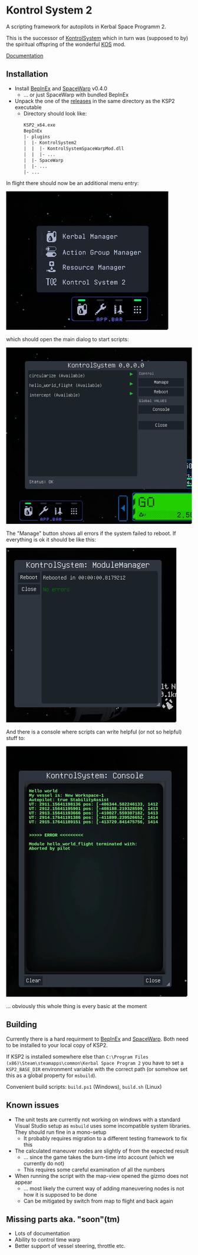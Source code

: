 # Kontrol System 2

A scripting framework for autopilots in Kerbal Space Programm 2.

This is the successor of [KontrolSystem](https://github.com/untoldwind/KontrolSystem) which in turn was (supposed to by) the spiritual offspring of the wonderful [KOS](https://github.com/KSP-KOS/KOS) mod.

[Documentation](https://kontrolsystem2.readthedocs.io)

## Installation

* Install [BepInEx](https://github.com/BepInEx/BepInEx) and [SpaceWarp](https://github.com/SpaceWarpDev/SpaceWarp) v0.4.0
  * ... or just SpaceWarp with bundled BepInEx
* Unpack the one of the [releases](https://github.com/untoldwind/KontrolSystem2/releases) in the same directory as the KSP2 executable
  * Directory should look like:
    ```
    KSP2_x64.exe
    BepInEx
    |- plugins
    |  |- KontrolSystem2
    |  |  |- KontrolSystemSpaceWarpMod.dll
    |  |  |- ...
    |  |- SpaceWarp
    |  |- ...
    |- ...
    ```

In flight there should now be an additional menu entry:

![Menu](docs/quickstart/menu1.png)

which should open the main dialog to start scripts:

![Dialog](docs/quickstart/dialog1.png)

The "Manage" button shows all errors if the system failed to reboot. If everything is ok it should be like this:

![Manager](docs/quickstart/manager1.png)

And there is a console where scripts can write helpful (or not so helpful) stuff to:

![Console](docs/quickstart/console1.png)

... obviously this whole thing is every basic at the moment

## Building

Currently there is a hard requirment to [BepInEx](https://github.com/BepInEx/BepInEx) and [SpaceWarp](https://github.com/SpaceWarpDev/SpaceWarp). Both need to be installed to your local copy of KSP2.

If KSP2 is installed somewhere else than `C:\Program Files (x86)\Steam\steamapps\common\Kerbal Space Program 2` you have to set a `KSP2_BASE_DIR` environment variable with the correct path (or somehow set this as a global property for `msbuild`).

Convenient build scripts: `build.ps1` (Windows), `build.sh` (Linux)

## Known issues

* The unit tests are currently not working on windows with a standard Visual Studio setup as `msbuild` uses some incompatible system libraries. They should run fine in a mono-setup
  * It probably requires migration to a different testing framework to fix this
* The calculated maneuver nodes are slightly of from the expected result
  * ... since the game takes the burn-time into account (which we currently do not)
  * This requires some careful examination of all the numbers
* When running the script with the map-view opened the gizmo does not appear
  * ... most likely the current way of adding maneuvering nodes is not how it is supposed to be done
  * Can be mitigated by switch from map to flight and back again

## Missing parts aka. "soon"(tm)

* Lots of documentation
* Ability to control time warp
* Better support of vessel steering, throttle etc.
